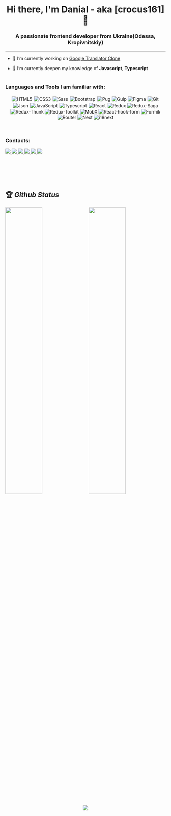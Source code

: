 
<h1 align="center">Hi there, I'm Danial - aka [crocus161]👋</h1>
<h3 align="center">A passionate frontend developer from Ukraine(Odessa, Kropivnitskiy)</h3>

---

- 🔭 I’m currently working on [Google Translator Clone](https://translator--copy.web.app/text)

- 🌱 I’m currently deepen my knowledge of **Javascript, Typescript**
<br /><br />


<h3 align="left">Languages and Tools I am familiar with:</h3>

<p align="center">
<img alt="HTML5" src="https://img.shields.io/badge/HTML-239120?style=for-the-badge&logo=html5&logoColor=white"/>
<img alt="CSS3" src="https://img.shields.io/badge/css3%20-%231572B6.svg?&style=for-the-badge&logo=css3&logoColor=white" style="margin:2px;"/>
<img alt="Sass" src="https://img.shields.io/badge/Sass-CC6699?style=for-the-badge&logo=sass&logoColor=white" />
<img alt="Bootstrap" src="https://img.shields.io/badge/bootstrap%20-%23563D7C.svg?&style=for-the-badge&logo=bootstrap&logoColor=white" style="margin:2px;"/>
<img alt="Pug" src="https://img.shields.io/badge/pug-139299?style=for-the-badge&logo=pug&logoColor=white"  />
<img alt="Gulp" src="https://img.shields.io/badge/gulp-139459?style=for-the-badge&logoColor=white" />
<img alt="Figma" src="https://img.shields.io/badge/figma-834291?style=for-the-badge&logo=figma&logoColor=white" />
<img alt="Git" src="https://img.shields.io/badge/git%20-%23F05033.svg?&style=for-the-badge&logo=git&logoColor=white" style="margin:2px;"/>
<img alt="Json" src="https://img.shields.io/badge/json-000000?style=for-the-badge&logo=json&logoColor=white"/> 
<img alt="JavaScript" src="https://img.shields.io/badge/javascript%20-%23323330.svg?&style=for-the-badge&logo=javascript&logoColor=%23F7DF1E" style="margin:2px;"/>
<img alt="Typescript" src="https://img.shields.io/badge/TypeScript-007ACC?style=for-the-badge&logo=typescript&logoColor=white" />
<img alt="React" src="https://img.shields.io/badge/react%20-%2320232a.svg?&style=for-the-badge&logo=react&logoColor=%2361DAFB" style="margin:2px;"/>
<img alt="Redux" src="https://img.shields.io/badge/Redux-593D88?style=for-the-badge&logo=redux&logoColor=white" />
<img alt="Redux-Saga" src="https://img.shields.io/badge/redux-saga-593D88?style=for-the-badge&logoColor=white"  />
<img alt="Redux-Thunk" src="https://img.shields.io/badge/redux-thunk-593D88?style=for-the-badge&logoColor=white"  />
<img alt="Redux-Toolkit" src="https://img.shields.io/badge/redux-toolkit-593D88?style=for-the-badge&logoColor=white"  />
<img alt="MobX" src="https://img.shields.io/badge/MobX-239120?style=for-the-badge&logo=mobx&logoColor=white" />
<img alt="React-hook-form" src="https://img.shields.io/badge/react%20hook%20form-EC5990?style=for-the-badge&logoColor=white&logo=react-hook-form" />
<img alt="Formik" src="https://img.shields.io/badge/formik-7B42BC?style=for-the-badge&logoColor=white" />
<img alt="Router" src="https://img.shields.io/badge/React_Router-CA4245?style=for-the-badge&logo=react-router&logoColor=white" /> 
<img alt="Next" src="https://img.shields.io/badge/next-000000?style=for-the-badge&logoColor=white&logo=next.js" />
<img alt="i18next" src="https://img.shields.io/badge/i18next-26A69A?style=for-the-badge&logoColor=white&logo=i18next" />
</p>
<br />

<h3>Contacts:</h3>

<p>
  <a href="mailto:crocus161@gmail.com">
    <img src="https://img.shields.io/badge/Gmail-D14836?style=for-the-badge&logo=gmail&logoColor=white"/>
  </a>
  <a href="https://signal.group/#CjQKIKuQ_-x6-Y8gq4aG9B1cAg5PRwkE_t9XKwDUFpqEaWx2EhCCHBLOy-vEct-nxNxSZuXM">
    <img src="https://img.shields.io/badge/Signal-%23039BE5.svg?&style=for-the-badge&logo=Signal&logoColor=white" />
  </a>
  <a href="https://t.me/crocus161">
    <img src="https://img.shields.io/badge/Telegram-2CA5E0?style=for-the-badge&logo=telegram&logoColor=white" />
  </a>
  <a href="https://discord.com/users/761135344086679574">
    <img src="https://img.shields.io/badge/Discord-7289DA?style=for-the-badge&logo=discord&logoColor=white" />
  </a>
  <a href="https://www.linkedin.com/in/%D0%B4%D0%B0%D0%BD%D0%B8%D0%BB-%D0%B8%D0%BB%D1%8C%D1%87%D0%B5%D0%BD%D0%BA%D0%BE-2b13841a8/">
    <img src="https://img.shields.io/badge/LinkedIn-0077B5?style=for-the-badge&logo=linkedin&logoColor=white" />
  </a>
  <a href="https://www.codewars.com/users/Daniil_Ilchenko">
    <img src="https://img.shields.io/badge/Codewars-B1361E?style=for-the-badge&logo=Codewars&logoColor=white" />
  </a>
</p>
<br /><br /><br /><br />

## 🏆 *Github Status*

<img  src="https://github-readme-stats.vercel.app/api?username=willcode228&show_icons=true&theme=dark" width="48%" align="right" >
<img  src="https://github-readme-streak-stats.herokuapp.com/?user=willcode228&theme=dark" width="48%" >
<br>
<div align="center">
  <a href="https://github.com/ryo-ma/github-profile-trophy">
    <img style="text-align: center;" src="https://github-profile-trophy.vercel.app/?username=willcode228&rank=S,AAA,AA,A&theme=juicyfresh&margin-w=15&column=2" />
  </a>
</div>


